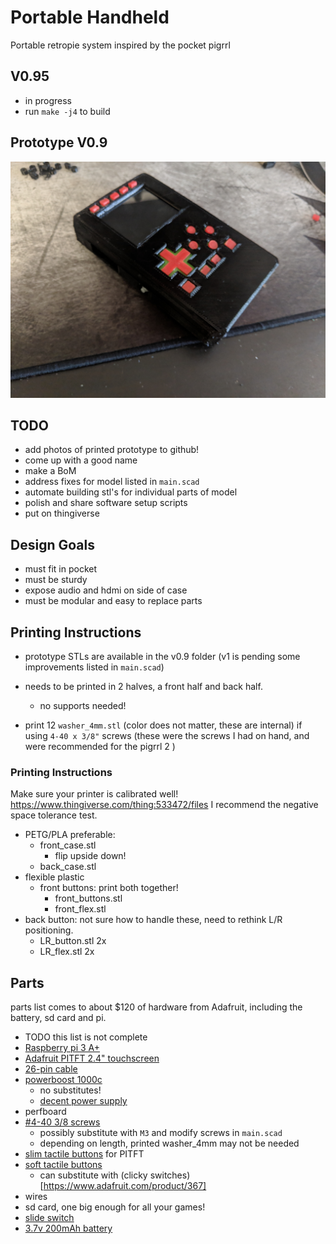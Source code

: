 # Portable Handheld

Portable retropie system inspired by the pocket pigrrl

## V0.95
  - in progress
  - run `make -j4` to build

## Prototype V0.9

![Portable](portable.jpg)

## TODO

- add photos of printed prototype to github!
- come up with a good name
- make a BoM
- address fixes for model listed in `main.scad`
- automate building stl's for individual parts of model
- polish and share software setup scripts
- put on thingiverse


## Design Goals
- must fit in pocket
- must be sturdy
- expose audio and hdmi on side of case
- must be modular and easy to replace parts

## Printing Instructions
- prototype STLs are available in the v0.9 folder (v1 is pending some improvements listed in `main.scad`)
- needs to be printed in 2 halves, a front half and back half.
  - no supports needed!

- print 12 `washer_4mm.stl` (color does not matter, these are internal) if using `4-40 x 3/8"` screws (these were the screws I had on hand, and were recommended for the pigrrl 2
)

### Printing Instructions

Make sure your printer is calibrated well! https://www.thingiverse.com/thing:533472/files I recommend the negative space tolerance test.

- PETG/PLA preferable:
  - front_case.stl
    - flip upside down!
  - back_case.stl
- flexible plastic
  - front buttons: print both together!
    - front_buttons.stl
    - front_flex.stl
- back button: not sure how to handle these, need to rethink L/R positioning.
  - LR_button.stl 2x
  - LR_flex.stl 2x

## Parts

parts list comes to about $120 of hardware from Adafruit, including the battery, sd card and pi.

- TODO this list is not complete
- [Raspberry pi 3 A+](https://www.adafruit.com/product/4027)
- [Adafruit PITFT 2.4" touchscreen](https://www.adafruit.com/product/2455)
- [26-pin cable](https://www.adafruit.com/product/862)
- [powerboost 1000c](https://www.adafruit.com/product/2465)
  - no substitutes!
  - [decent power supply](https://www.adafruit.com/product/1995)
- perfboard
- [#4-40 3/8 screws](https://www.amazon.com/Machine-Screws-Phillips-Stainless-Quantity/dp/B01LY5VW6Q)
  - possibly substitute with `M3` and modify screws in `main.scad`
  - depending on length, printed washer_4mm may not be needed
- [slim tactile buttons](https://www.adafruit.com/product/1489) for PITFT
- [soft tactile buttons](https://www.adafruit.com/product/3101)
  - can substitute with (clicky switches)[https://www.adafruit.com/product/367]
- wires
- sd card, one big enough for all your games!
- [slide switch](https://www.adafruit.com/product/805)
- [3.7v 200mAh battery](https://www.adafruit.com/product/2011)